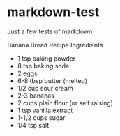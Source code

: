 # markdown-test
Just a few tests of markdown

Banana Bread Recipe
Ingredients
* 1 tsp baking powder
* 8 tsp baking soda
* 2 eggs
* 6-8 tbsp butter (melted)
* 1/2 cup sour cream
* 2-3 bananas
* 2 cups plain flour (or self raising)
* 1 tsp vanilla extract
* 1-1/2 cups sugar
* 1/4 tsp salt

